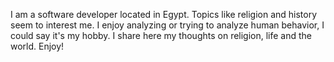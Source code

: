 I am a software developer located in Egypt. Topics like religion and history seem to interest me. I enjoy analyzing or trying to analyze human behavior, I could say it's my hobby. I share here my thoughts on religion, life and the world. Enjoy!
